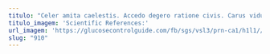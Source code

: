 ```yaml
---
titulo: "Celer amita caelestis. Accedo degero ratione civis. Carus viduo dedico."
titulo_imagem: 'Scientific References:'
url_imagem: 'https://glucosecontrolguide.com/fb/sgs/vsl3/prn-ca1/h1l1//images/refs.webp'
slug: "910"
---
```

